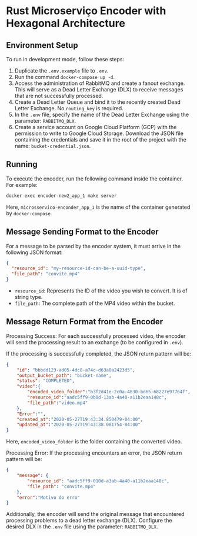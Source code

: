 # Rust Microserviço Encoder with Hexagonal Architecture

## Environment Setup
To run in development mode, follow these steps:

1. Duplicate the `.env.example` file to `.env`.
2. Run the command `docker-compose up -d`.
3. Access the administration of RabbitMQ and create a fanout exchange. This will serve as a Dead Letter Exchange (DLX) to receive messages that are not successfully processed.
4. Create a Dead Letter Queue and bind it to the recently created Dead Letter Exchange. No `routing_key` is required.
5. In the `.env` file, specify the name of the Dead Letter Exchange using the parameter: `RABBITMQ_DLX`.
6. Create a service account on Google Cloud Platform (GCP) with the permission to write to Google Cloud Storage. Download the JSON file containing the credentials and save it in the root of the project with the name: `bucket-credential.json`.

## Running
To execute the encoder, run the following command inside the container. For example:

```sh
docker exec encoder-new2_app_1 make server
```

Here, `microsservico-enconder_app_1` is the name of the container generated by `docker-compose`.

## Message Sending Format to the Encoder
For a message to be parsed by the encoder system, it must arrive in the following JSON format:

```json
{
  "resource_id": "my-resource-id-can-be-a-uuid-type",
  "file_path": "convite.mp4"
}
```
- `resource_id`: Represents the ID of the video you wish to convert. It is of string type.
- `file_path`: The complete path of the MP4 video within the bucket.

## Message Return Format from the Encoder
Processing Success:
For each successfully processed video, the encoder will send the processing result to an exchange (to be configured in `.env`).

If the processing is successfully completed, the JSON return pattern will be:

```json
{
    "id": "bbbdd123-ad05-4dc8-a74c-d63a0a2423d5",
    "output_bucket_path": "bucket-name",
    "status": "COMPLETED",
    "video":{
        "encoded_video_folder":"b3f2d41e-2c0a-4830-bd65-68227e97764f",
        "resource_id":"aadc5ff9-0b0d-13ab-4a40-a11b2eaa148c",
        "file_path":"video.mp4"
    },
    "Error":"",
    "created_at":"2020-05-27T19:43:34.850479-04:00",
    "updated_at":"2020-05-27T19:43:38.081754-04:00"
}
```
Here, `encoded_video_folder` is the folder containing the converted video.

Processing Error:
If the processing encounters an error, the JSON return pattern will be:

```json
{
    "message": {
        "resource_id": "aadc5ff9-010d-a3ab-4a40-a11b2eaa148c",
        "file_path": "convite.mp4"
    },
    "error":"Motivo do erro"
}
```
Additionally, the encoder will send the original message that encountered processing problems to a dead letter exchange (DLX). Configure the desired DLX in the `.env` file using the parameter: `RABBITMQ_DLX`.
